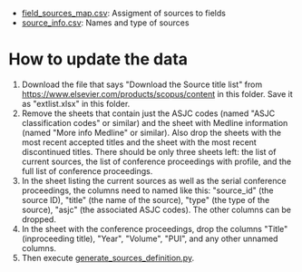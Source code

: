 - [field_sources_map.csv](field_sources_map.csv): Assigment of sources to fields
- [source_info.csv](source_info.csv): Names and type of sources

# How to update the data

1. Download the file that says "Download the Source title list" from https://www.elsevier.com/products/scopus/content in this folder. Save it as "extlist.xlsx" in this folder.
2. Remove the sheets that contain just the ASJC codes (named "ASJC classification codes" or similar) and the sheet with Medline information (named "More info Medline" or similar). Also drop the sheets with the most recent accepted titles and the sheet with the most recent discontinued titles. There should be only three sheets left: the list of current sources, the list of conference proceedings with profile, and the full list of conference proceedings.
3. In the sheet listing the current sources as well as the serial conference proceedings, the columns need to named like this: "source_id" (the source ID), "title" (the name of the source), "type" (the type of the source), "asjc" (the associated ASJC codes). The other columns can be dropped.
4. In the sheet with the conference proceedings, drop the columns "Title" (inproceeding title), "Year", "Volume", "PUI", and any other unnamed columns.
5. Then execute [generate_sources_definition.py](generate_sources_definition.py).
